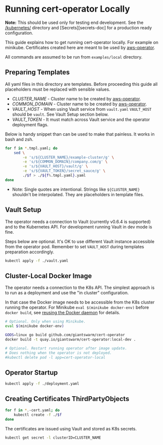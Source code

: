 # Running cert-operator Locally

**Note:** This should be used only for testing end development. See the
[/kubernetes/][kubernetes-dir] directory and [Secrets][secrets-doc] for
a production ready configuration.

[kubernetes-dir]: https://github.com/giantswarm/cert-operator/tree/master/kubernetes
[secrests-doc]: https://github.com/giantswarm/cert-operator#secrets

This guide explains how to get running cert-operator locally. For example on
minikube. Certificates created here are meant to be used by [aws-operator].

All commands are assumed to be run from `examples/local` directory.

[aws-operator]: https://github.com/giantswarm/aws-operator

## Preparing Templates

All yaml files in this directory are templates. Before proceeding this guide
all placeholders must be replaced with sensible values.

- *CLUSTER_NAME* - Cluster name to be created by [aws-operator].
- *COMMON_DOMAIN* - Cluster name to be created by [aws-operator].
- *VAULT_HOST* - When using Vault service from `vault.yaml` `VAULT_HOST` should
  be `vault`. See Vault Setup section below.
- *VAULT_TOKEN* - It must match across Vault service and the operator
  deployment flags.

Below is handy snippet than can be used to make that painless. It works in bash and zsh.

```bash
for f in *.tmpl.yaml; do
    sed \
        -e 's/${CLUSTER_NAME}/example-cluster/g' \
        -e 's/${COMMON_DOMAIN}/company.com/g' \
        -e 's/${VAULT_HOST}/vault/g' \
        -e 's/${VAULT_TOKEN}/secret_sauce/g' \
        ./$f > ./${f%.tmpl.yaml}.yaml
done
```

- Note: Single quotes are intentional. Strings like `${CLUSTER_NAME}` shouldn't
  be interpolated. They are placeholders in template files.

## Vault Setup

The operator needs a connection to Vault (currently v0.6.4 is supported) and to
the Kubernetes API. For development running Vault in dev mode is fine.

Steps below are optional. It's OK to use different Vault instance accessible
from the operator pod. Remember to set `VAULT_HOST` during templates
preparation accordingly. 

```bash
kubectl apply -f ./vault.yaml
```

## Cluster-Local Docker Image

The operator needs a connection to the K8s API. The simplest approach is to run
as a deployment and use the "in cluster" configuration.

In that case the Docker image needs to be accessible from the K8s cluster
running the operator. For Minikube `eval $(minikube docker-env)` before `docker
build`, see [reusing the Docker daemon] for details.

[reusing the docker daemon]: https://github.com/kubernetes/minikube/blob/master/docs/reusing_the_docker_daemon.md 

```bash
# Optional. Only when using Minikube.
eval $(minikube docker-env)

GOOS=linux go build github.com/giantswarm/cert-operator
docker build -t quay.io/giantswarm/cert-operator:local-dev .

# Optional. Restart running operator after image update.
# Does nothing when the operator is not deployed.
#kubectl delete pod -l app=cert-operator-local
```

## Operator Startup

```bash
kubectl apply -f ./deployment.yaml
```

## Creating Certificates ThirdPartyObjects

```bash
for f in *.-cert.yaml; do
    kubectl create -f ./$f
done
```

The certificates are issued using Vault and stored as K8s secrets.

```bash
kubectl get secret -l clusterID=CLUSTER_NAME
```
